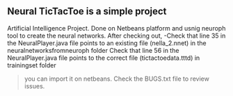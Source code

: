 ## Neural TicTacToe is a simple project
Artificial Intelligence Project.
Done on Netbeans platform and usnig neuroph tool to create the neural networks.
After checking out, 
-Check that line 35 in the NeuralPlayer.java file points to an existing file (nella_2.nnet) in the neuralnetworksfromneuroph folder
Check that line 56 in the NeuralPlayer.java file points to the correct file (tictactoedata.tttd) in trainingset folder
>you can import it on netbeans.
Check the BUGS.txt file to review issues.

